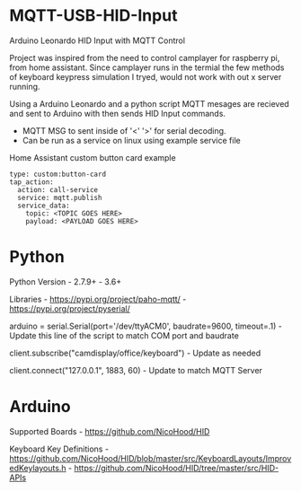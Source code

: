 # MQTT-USB-HID-Input
Arduino Leonardo HID Input with MQTT Control

Project was inspired from the need to control camplayer for raspberry pi, from home assistant.
Since camplayer runs in the termial the few methods of keyboard keypress simulation I tryed, would
not work with out x server running.

Using a Arduino Leonardo and a python script MQTT mesages are recieved and sent to Arduino with then sends
HID Input commands.

- MQTT MSG to sent inside of '<' '>' for serial decoding.
- Can be run as a service on linux using example service file

Home Assistant custom button card example
```
type: custom:button-card
tap_action:
  action: call-service
  service: mqtt.publish
  service_data:
    topic: <TOPIC GOES HERE>
    payload: <PAYLOAD GOES HERE>
```	

# Python
Python Version
	- 2.7.9+
	- 3.6+
	
Libraries
	- https://pypi.org/project/paho-mqtt/
	- https://pypi.org/project/pyserial/
	
arduino = serial.Serial(port='/dev/ttyACM0', baudrate=9600, timeout=.1)
	- Update this line of the script to match COM port and baudrate
	
client.subscribe("camdisplay/office/keyboard")
	- Update as needed
	
client.connect("127.0.0.1", 1883, 60)
	- Update to match MQTT Server

# Arduino
Supported Boards
	- https://github.com/NicoHood/HID
	
Keyboard Key Definitions 
	- https://github.com/NicoHood/HID/blob/master/src/KeyboardLayouts/ImprovedKeylayouts.h
	- https://github.com/NicoHood/HID/tree/master/src/HID-APIs
	
